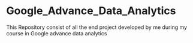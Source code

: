 # Google_Advance_Data_Analytics

This Repository consist of all the end project developed by me during my course in Google advance data analytics 

